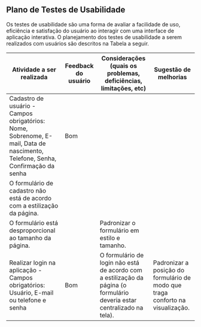 ## Plano de Testes de Usabilidade

Os testes de usabilidade são uma forma de avaliar a facilidade de uso, eficiência e satisfação do usuário ao interagir com uma interface de aplicação interativa. O planejamento dos testes de usabilidade a serem realizados com usuários são descritos na Tabela a seguir.


| Atividade a ser realizada | Feedback do usuário | Considerações (quais os problemas, deficiências, limitações, etc) | Sugestão de melhorias |
|--------------------|------------------------------------|------------------------------------|------------------------------------|
| Cadastro de usuário - Campos obrigatórios: Nome, Sobrenome, E-mail, Data de nascimento, Telefone, Senha, Confirmação da senha | Bom
| O formulário de cadastro não está de acordo com a estilização da  página.
O formulário está desproporcional ao tamanho da página.|| Padronizar o formulário em estilo e tamanho. | 
| Realizar login na aplicação - Campos obrigatórios: Usuário, E-mail ou telefone e senha | Bom | O formulário de login não está de acordo com a estilização da  página (o formulário deveria estar centralizado na tela). | Padronizar a posição do formulário de modo que traga conforto na visualização. | 

